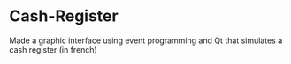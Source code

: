 # Cash-Register
Made a graphic interface using event programming and Qt that simulates a cash register (in french)
